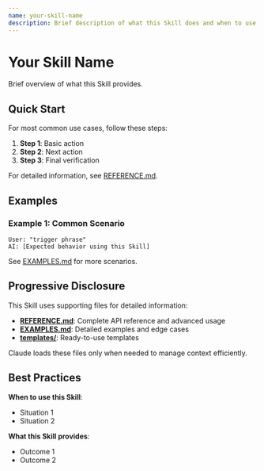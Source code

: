 ```yaml
---
name: your-skill-name
description: Brief description of what this Skill does and when to use it. Include specific trigger phrases. Use when user asks "trigger phrase 1", "trigger phrase 2", or wants to [outcome]. Max 1024 characters.
---
```


# Your Skill Name

Brief overview of what this Skill provides.

## Quick Start

For most common use cases, follow these steps:

1. **Step 1**: Basic action
2. **Step 2**: Next action
3. **Step 3**: Final verification

For detailed information, see [REFERENCE.md](REFERENCE.md).

## Examples

### Example 1: Common Scenario

```
User: "trigger phrase"
AI: [Expected behavior using this Skill]
```

See [EXAMPLES.md](EXAMPLES.md) for more scenarios.

## Progressive Disclosure

This Skill uses supporting files for detailed information:

- **[REFERENCE.md](REFERENCE.md)**: Complete API reference and advanced usage
- **[EXAMPLES.md](EXAMPLES.md)**: Detailed examples and edge cases
- **[templates/](templates/)**: Ready-to-use templates

Claude loads these files only when needed to manage context efficiently.

## Best Practices

**When to use this Skill**:
- Situation 1
- Situation 2

**What this Skill provides**:
- Outcome 1
- Outcome 2
